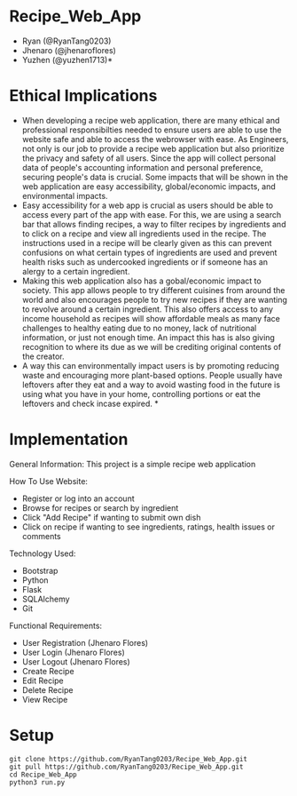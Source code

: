 # Recipe_Web_App
- Ryan (@RyanTang0203)
- Jhenaro (@jhenaroflores)
- Yuzhen (@yuzhen1713)*
# Ethical Implications
- When developing a recipe web application, there are many ethical and professional responsibilties needed to ensure users are able to use the website safe and able to access the webrowser with ease. As Engineers, not only is our job to provide a recipe web application but also prioritize the privacy and safety of all users. Since the app will collect personal data of people's accounting information and personal preference, securing people's data is crucial. Some impacts that will be shown in the web application are easy accessibility, global/economic impacts, and environmental impacts.
- Easy accessibility for a web app is crucial as users should be able to access every part of the app with ease. For this, we are using a search bar that allows finding recipes, a way to filter recipes by ingredients and to click on a recipe and view all ingredients used in the recipe. The instructions used in a recipe will be clearly given as this can prevent confusions on what certain types of ingredients are used and prevent health risks such as undercooked ingredients or if someone has an alergy to a certain ingredient.
- Making this web application also has a gobal/economic impact to society. This app allows people to try different cuisines from around the world and also encourages people to try new recipes if they are wanting to revolve around a certain ingredient. This also offers access to any income household as recipes will show affordable meals as many face challenges to healthy eating due to no money, lack of nutritional information, or just not enough time. An impact this has is also giving recognition to where its due as we will be crediting original contents of the creator.
- A way this can environmentally impact users is by promoting reducing waste and encouraging more plant-based options. People usually have leftovers after they eat and a way to avoid wasting food in the future is using what you have in your home, controlling portions or eat the leftovers and check incase expired. *
# Implementation
General Information:
This project is a simple recipe web application

How To Use Website:
- Register or log into an account
- Browse for recipes or search by ingredient
- Click "Add Recipe" if wanting to submit own dish
- Click on recipe if wanting to see ingredients, ratings, health issues or comments

Technology Used:
- Bootstrap
- Python
- Flask
- SQLAlchemy
- Git

Functional Requirements:
- User Registration (Jhenaro Flores)
- User Login (Jhenaro Flores)
- User Logout (Jhenaro Flores)
- Create Recipe
- Edit Recipe
- Delete Recipe
- View Recipe

# Setup
```
git clone https://github.com/RyanTang0203/Recipe_Web_App.git
git pull https://github.com/RyanTang0203/Recipe_Web_App.git
cd Recipe_Web_App
python3 run.py
```
